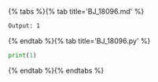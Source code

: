 {% tabs %}{% tab title='BJ_18096.md' %}

```txt
Output: 1
```

{% endtab %}{% tab title='BJ_18096.py' %}

```py
print(1)
```

{% endtab %}{% endtabs %}
